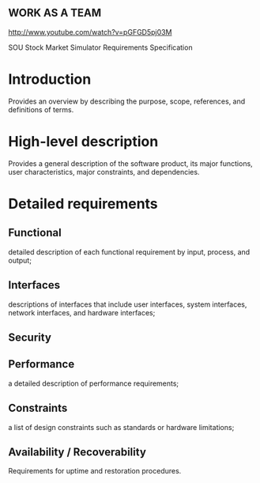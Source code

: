## WORK AS A TEAM
http://www.youtube.com/watch?v=pGFGD5pj03M

SOU Stock Market Simulator Requirements Specification
# Introduction
Provides an overview by describing the purpose, scope, references, and definitions of terms.
# High-level description
Provides a general description of the software product, its major functions, user characteristics, major constraints, and dependencies.
# Detailed requirements 
## Functional
detailed description of each functional requirement by input, process, and output; 
## Interfaces
descriptions of interfaces that include user interfaces, system interfaces, network interfaces, and hardware interfaces; 
## Security
## Performance
a detailed description of performance requirements; 
## Constraints
a list of design constraints such as standards or hardware limitations;
## Availability / Recoverability
Requirements for uptime and restoration procedures.
